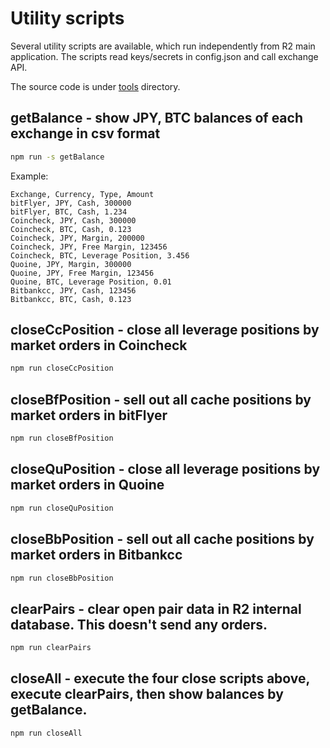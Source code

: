 # Utility scripts

Several utility scripts are available, which run independently from R2 main application. The scripts read keys/secrets in config.json and call exchange API.

The source code is under [tools](https://github.com/bitrinjani/r2/tree/master/tools) directory.

## getBalance - show JPY, BTC balances of each exchange in csv format

```bash
npm run -s getBalance
```

Example:

```
Exchange, Currency, Type, Amount
bitFlyer, JPY, Cash, 300000
bitFlyer, BTC, Cash, 1.234
Coincheck, JPY, Cash, 300000
Coincheck, BTC, Cash, 0.123
Coincheck, JPY, Margin, 200000
Coincheck, JPY, Free Margin, 123456
Coincheck, BTC, Leverage Position, 3.456
Quoine, JPY, Margin, 300000
Quoine, JPY, Free Margin, 123456
Quoine, BTC, Leverage Position, 0.01
Bitbankcc, JPY, Cash, 123456
Bitbankcc, BTC, Cash, 0.123
```

## closeCcPosition - close all leverage positions by market orders in Coincheck

```bash
npm run closeCcPosition
```

## closeBfPosition - sell out all cache positions by market orders in bitFlyer

```bash
npm run closeBfPosition
```

## closeQuPosition - close all leverage positions by market orders in Quoine

```bash
npm run closeQuPosition
```

## closeBbPosition - sell out all cache positions by market orders in Bitbankcc

```bash
npm run closeBbPosition
```

## clearPairs - clear open pair data in R2 internal database. This doesn't send any orders.

```bash
npm run clearPairs
```

## closeAll - execute the four close scripts above, execute clearPairs, then show balances by getBalance.

```bash
npm run closeAll
```
